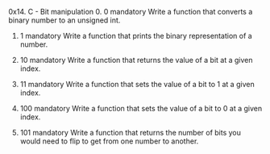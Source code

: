 0x14. C - Bit manipulation
0. 0
mandatory
Write a function that converts a binary number to an unsigned int.

1. 1
mandatory
Write a function that prints the binary representation of a number.

2. 10
mandatory
Write a function that returns the value of a bit at a given index.

3. 11
mandatory
Write a function that sets the value of a bit to 1 at a given index.

4. 100
mandatory
Write a function that sets the value of a bit to 0 at a given index.

5. 101
mandatory
Write a function that returns the number of bits you would need to flip to get from one number to another.
